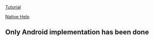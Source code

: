 [Tutorial](https://medium.com/flutter-community/creating-a-flutter-plugin-dialog-box-78adbff15fe)

[Native Help](https://stackoverflow.com/questions/60048704/how-to-get-activity-and-context-in-flutter-plugin)

## Only Android implementation has been done
